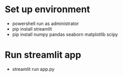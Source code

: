 # Set up environment
- powershell run as administrator
- pip install streamlit
- pip install numpy pandas seaborn matplotlib scipy

# Run streamlit app
- streamlit run app.py
